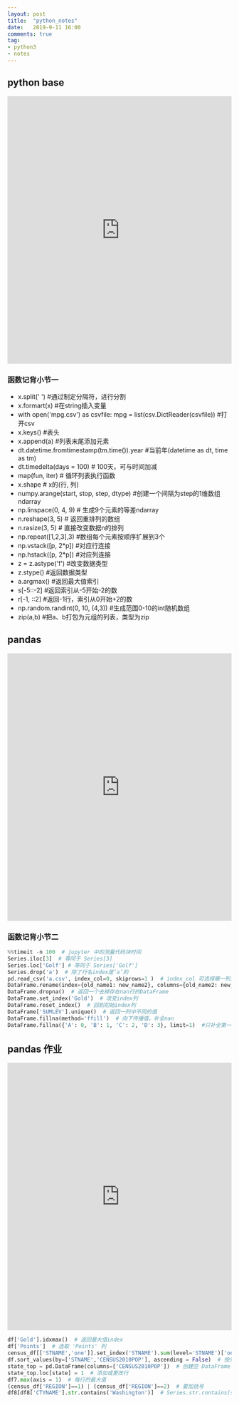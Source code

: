 ```yaml
---
layout: post
title:  "python_notes"
date:   2019-9-11 16:00
comments: true
tag:
- python3
- notes
---
```


## python base
<iframe src="https://nbviewer.jupyter.org/github/leafzsy/leafzsy.github.io/blob/master/images/ipynb/python_week1_notes.ipynb" width="100%" height="600" marginheight="0" marginwidth="0" frameborder="0"></iframe>

### 函数记背小节一
- x.split(' ')  #通过制定分隔符，进行分割
- x.formart(x) #在string插入变量 
- with open('mpg.csv') as csvfile:
    mpg = list(csv.DictReader(csvfile)) #打开csv
- x.keys() #表头
- x.append(a) #列表末尾添加元素
- dt.datetime.fromtimestamp(tm.time()).year #当前年(datetime as dt, time as tm)
-  dt.timedelta(days = 100) # 100天，可与时间加减
- map(fun, iter) # 循环列表执行函数
- x.shape # x的(行, 列)
- numpy.arange(start, stop, step, dtype) #创建一个间隔为step的1维数组ndarray
- np.linspace(0, 4, 9) # 生成9个元素的等差ndarray
- n.reshape(3, 5) # 返回重排列的数组
- n.rasize(3, 5) # 直接改变数据n的排列
- np.repeat([1,2,3],3) #数组每个元素按顺序扩展到3个
- np.vstack([p, 2*p]) #对应行连接
- np.hstack([p, 2*p]) #对应列连接
- z = z.astype('f') #改变数据类型
- z.stype() #返回数据类型
- a.argmax()  #返回最大值索引
- s[-5::-2] #返回索引从-5开始-2的数
- r[-1, ::2] #返回-1行，索引从0开始+2的数
- np.random.randint(0, 10, (4,3)) #生成范围0-10的int随机数组
- zip(a,b) #把a、b打包为元组的列表，类型为zip

## pandas
<iframe src="https://nbviewer.jupyter.org/github/leafzsy/leafzsy.github.io/blob/master/images/ipynb/week2_notes.ipynb" width="100%" height="600" marginheight="0" marginwidth="0" frameborder="0"></iframe>

### 函数记背小节二
```python
%%timeit -n 100  # jupyter 中的测量代码块时间
Series.iloc[3]  # 等同于 Series[3]
Series.loc['Golf'] # 等同于 Series['Golf']
Series.drop('a')  # 除了行名index是‘a’的
pd.read_csv('a.csv', index_col=0, skiprows=1 )  # index_col 可选择哪一列为index ; skiprows 可选择从哪一行开始读取。
DataFrame.rename(index={old_name1: new_name2}, columns={old_name2: new_name2,old_name3: new_name3}, inplace=True) #columns 列; inplace 如果是true 则不进行copy，直接在DataFrame上更改.
DataFrame.dropna()  # 返回一个去掉存在nan行的DataFrame
DataFrame.set_index('Gold')  # 改变index列
DataFrame.reset_index()  # 回到初始index列
DataFrame['SUMLEV'].unique()  # 返回一列中不同的值
DataFrame.fillna(method='ffill')  # 向下传播值，补全nan
DataFrame.fillna({'A': 0, 'B': 1, 'C': 2, 'D': 3}, limit=1)  #只补全第一行
``` 

## pandas 作业
<iframe src="https://nbviewer.jupyter.org/github/leafzsy/leafzsy.github.io/blob/master/images/ipynb/Assignment2.ipynb" width="100%" height="600" marginheight="0" marginwidth="0" frameborder="0"></iframe>

```python
df['Gold'].idxmax()  # 返回最大值index
df['Points']  # 选取 'Points' 列
census_df[['STNAME','one']].set_index('STNAME').sum(level='STNAME')['one'].idxmax()  # 算出每个相同的 STNAME 的和，并找出求和后 one 中最大的index
df.sort_values(by=['STNAME','CENSUS2010POP'], ascending = False)  # 按先后倒序排列
state_top = pd.DataFrame(columns=['CENSUS2010POP'])  # 创建空 DataFrame
state_top.loc[state] = 1  # 添加或更改行
df7.max(axis = 1)  # 每行的最大值
(census_df['REGION']==1) | (census_df['REGION']==2)  # 要加括号
df8[df8['CTYNAME'].str.contains('Washington')]  # Series.str.contains(self, pat, case=True, flags=0, na=nan, regex=True) 包含string
```

